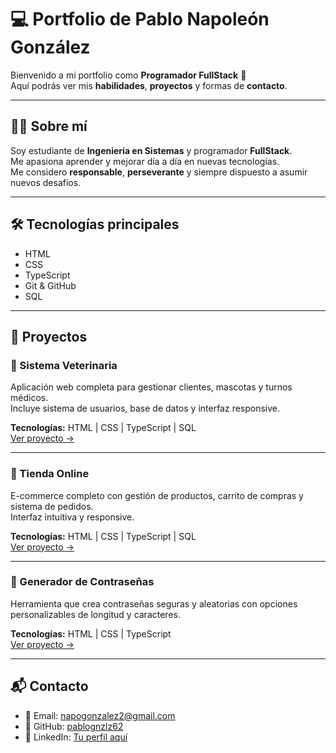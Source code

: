 # 💻 Portfolio de Pablo Napoleón González

Bienvenido a mi portfolio como **Programador FullStack** 🚀  
Aquí podrás ver mis **habilidades**, **proyectos** y formas de **contacto**.

---

## 👨‍💻 Sobre mí
Soy estudiante de **Ingeniería en Sistemas** y programador **FullStack**.  
Me apasiona aprender y mejorar día a día en nuevas tecnologías.  
Me considero **responsable**, **perseverante** y siempre dispuesto a asumir nuevos desafíos.

---

## 🛠️ Tecnologías principales
- HTML  
- CSS  
- TypeScript  
- Git & GitHub  
- SQL  

---

## 📂 Proyectos

### 🐾 Sistema Veterinaria
Aplicación web completa para gestionar clientes, mascotas y turnos médicos.  
Incluye sistema de usuarios, base de datos y interfaz responsive.

**Tecnologías:** HTML | CSS | TypeScript | SQL  
[Ver proyecto →](#)

---

### 🛒 Tienda Online
E-commerce completo con gestión de productos, carrito de compras y sistema de pedidos.  
Interfaz intuitiva y responsive.

**Tecnologías:** HTML | CSS | TypeScript | SQL  
[Ver proyecto →](#)

---

### 🔐 Generador de Contraseñas
Herramienta que crea contraseñas seguras y aleatorias con opciones personalizables de longitud y caracteres.

**Tecnologías:** HTML | CSS | TypeScript  
[Ver proyecto →](#)

---

## 📬 Contacto
- 📧 Email: [napogonzalez2@gmail.com](mailto:napogonzalez2@gmail.com)  
- 🐙 GitHub: [pablognzlz62](https://github.com/pablognzlz62)  
- 💼 LinkedIn: [Tu perfil aquí](#)
